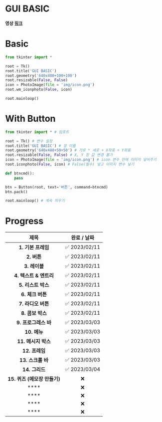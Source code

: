 # **GUI BASIC**

**영상** [**링크**](https://www.youtube.com/watch?v=bKPIcoou9N8&t=1762s, "진짜 대단하신 분..")

# **Basic**

```py
from tkinter import *

root = Tk()
root.title('GUI BASIC')
root.geometry('640x480+100+100')
root.resizable(False, False)
icon = PhotoImage(file = 'img/icon.png')
root.wm_iconphoto(False, icon)

root.mainloop()
```

# **With Button**

```py
from tkinter import * # 임포트

root = Tk() # 변수 설정
root.title('GUI BASIC') # 창 이름
root.geometry('640x480+50+50') # 가로 * 세로 + X좌표 + Y좌표
root.resizable(False, False) # X, Y 창 값 변경 불가
icon = PhotoImage(file = 'img/icon.png') # icon 변수 안에 이미지 넣어주기
root.iconphoto(False, icon) # False(필수) 넣고 이미지 변수 넣기

def btncmd():
    pass

btn = Button(root, text='버튼', command=btncmd)
btn.pack()

root.mainloop() # 계속 띄우기
```


# **Progress**

|제목|완료 / 날짜|
|:------:|:---:|
|**1. 기본 프레임**|✅ 2023/02/11|
|**2. 버튼**|✅ 2023/02/11|
|**3. 레이블**|✅ 2023/02/11|
|**4. 텍스트 & 엔트리**|✅ 2023/02/11|
|**5. 리스트 박스**|✅ 2023/02/11|
|**6. 체크 버튼**|✅ 2023/02/11|
|**7. 라디오 버튼**|✅ 2023/02/11|
|**8. 콤보 박스**|✅ 2023/02/11|
|**9. 프로그레스 바**|✅ 2023/03/03|
|**10. 메뉴**|✅ 2023/03/03|
|**11. 메시지 박스**|✅ 2023/03/03|
|**12. 프레임**|✅ 2023/03/03|
|**13. 스크롤 바**|✅ 2023/03/03|
|**14. 그리드**|✅ 2023/03/04|
|**15. 퀴즈 (메모장 만들기)**|❌|
|****|❌|
|****|❌|
|****|❌|
|****|❌|

